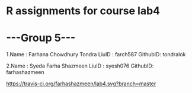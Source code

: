 # R assignments for course lab4

# ---Group 5---

1.Name : Farhana Chowdhury Tondra
LiuID : farch587
GithubID: tondralok


2.Name : Syeda Farha Shazmeen
LiuID : syesh076
GithubID: farhashazmeen


https://travis-ci.org/farhashazmeen/lab4.svg?branch=master




